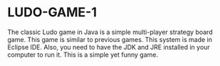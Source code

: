 # LUDO-GAME-1
The classic Ludo game in Java is a simple multi-player strategy board game. This game is similar to previous games. This system is made in Eclipse IDE. Also, you need to have the JDK and JRE installed in your computer to run it. This is a simple yet funny game.
